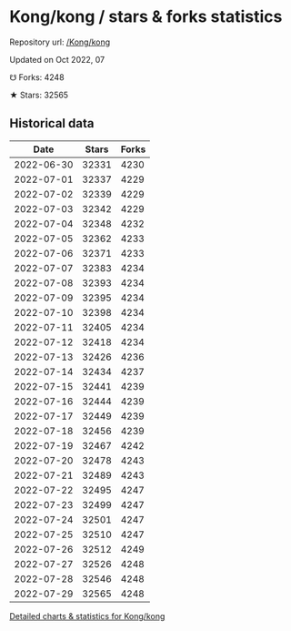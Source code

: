 # Kong/kong / stars & forks statistics

Repository url: [/Kong/kong](https://github.com/Kong/kong)

Updated on Oct 2022, 07

☋ Forks: 4248

★ Stars: 32565

## Historical data
| Date | Stars | Forks |
|------|-------|-------|
| 2022-06-30 | 32331 | 4230 | 
| 2022-07-01 | 32337 | 4229 | 
| 2022-07-02 | 32339 | 4229 | 
| 2022-07-03 | 32342 | 4229 | 
| 2022-07-04 | 32348 | 4232 | 
| 2022-07-05 | 32362 | 4233 | 
| 2022-07-06 | 32371 | 4233 | 
| 2022-07-07 | 32383 | 4234 | 
| 2022-07-08 | 32393 | 4234 | 
| 2022-07-09 | 32395 | 4234 | 
| 2022-07-10 | 32398 | 4234 | 
| 2022-07-11 | 32405 | 4234 | 
| 2022-07-12 | 32418 | 4234 | 
| 2022-07-13 | 32426 | 4236 | 
| 2022-07-14 | 32434 | 4237 | 
| 2022-07-15 | 32441 | 4239 | 
| 2022-07-16 | 32444 | 4239 | 
| 2022-07-17 | 32449 | 4239 | 
| 2022-07-18 | 32456 | 4239 | 
| 2022-07-19 | 32467 | 4242 | 
| 2022-07-20 | 32478 | 4243 | 
| 2022-07-21 | 32489 | 4243 | 
| 2022-07-22 | 32495 | 4247 | 
| 2022-07-23 | 32499 | 4247 | 
| 2022-07-24 | 32501 | 4247 | 
| 2022-07-25 | 32510 | 4247 | 
| 2022-07-26 | 32512 | 4249 | 
| 2022-07-27 | 32526 | 4248 | 
| 2022-07-28 | 32546 | 4248 | 
| 2022-07-29 | 32565 | 4248 | 


[Detailed charts & statistics for Kong/kong](https://reviewgithub.com/rep/Kong/kong)
